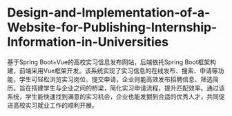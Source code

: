 # Design-and-Implementation-of-a-Website-for-Publishing-Internship-Information-in-Universities
基于Spring Boot+Vue的高校实习信息发布网站，后端依托Spring Boot框架构建，前端采用Vue框架开发。该系统实现了实习信息的在线发布、搜索、申请等功能，学生可轻松浏览实习岗位、提交申请，企业则能高效发布招聘信息、筛选简历。旨在搭建学生与企业之间的桥梁，简化实习申请流程，提升匹配效率。通过该系统，学生能快速找到满意的实习机会，企业也能发掘到合适的优秀人才，共同促进高校实习就业工作的顺利开展。
